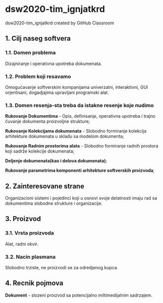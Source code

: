 # dsw2020-tim_ignjatkrd
dsw2020-tim_ignjatkrd created by GitHub Classroom


## 1. Cilj naseg softvera


   ### 1.1. Domen problema

  Dizajniranje i operativna upotreba dokumenata.

  ### 1.2. Problem koji resavamo

  Omogućavanje softverskim kompanijama univerzalni, interaktivni, GUI orjentisani, dogadjajima upravljani programski alat.
 

 ### 1.3. Domen resenja-sta treba da istakne resenje koje nudimo

   **Rukovanje Dokumentima** - Opis, definisanje, operativna upotreba i trajno čuvanje dokumenta proizvoljne strukture;
  
  **Rukovanje Kolekcijama dokumenata** - Slobodno formiranje kolekcija arhitekture dokumenata u skladu sa modelom dokumenta;
  
  **Rukovanje Radnim prostorima alata** - Slobodno formiranje radnih prostora koji sadrže kolekcije dokumenata;
  
  **Deljenje dokumenata(kao i delova dokumenata)**;
  
  **Rukovanje parametrima komponenti arhitekture softverskih proizvoda**;



## 2. Zainteresovane strane

  Organizacioni sistemi i pojedinci koji u osnovi svoje delatnosti imaju rad sa dokumentima slobodne strukture i organizacije.



## 3. Proizvod

  ### 3.1. Vrsta proizvoda

  Alat, radni okvir.

  ### 3.2. Nacin plasmana
  
  Slobodno trziste, ne proizvodi se za odredjenog kupca.
  
  
  
 ## 4. Recnik pojmova
  
   **Dokument** - slozeni proizvod sa potencijalno miltimedijalnim sadrzajem.
